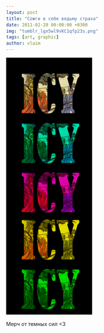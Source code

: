 ```yaml
---
layout: post
title: "Сожги в себе ведьму страха"
date: 2011-02-20 00:00:00 +0300
img: "tumblr_lgx5wl9vKC1qfp23s.png"
tags: [art, graphic]
author: vlaim
---
```


![](/assets/img/tumblr_lgx5wl9vKC1qfp23s.png)

Мерч от темных сил <3